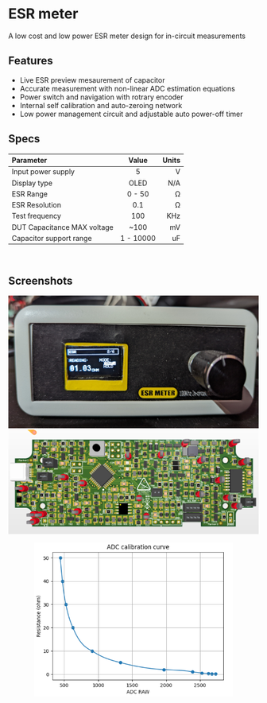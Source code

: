 # ESR meter

A low cost and low power ESR meter design for in-circuit measurements

## Features

- Live ESR preview mesaurement of capacitor
- Accurate measurement with non-linear ADC estimation equations
- Power switch and navigation with rotrary encoder
- Internal self calibration and auto-zeroing network
- Low power management circuit and adjustable auto power-off timer


## Specs

| Parameter                   | Value  |   Units |
| :-------------------------- | :----: | ------: |
| Input power supply          |   5    |       V |
| Display type                |  OLED  |     N/A |
| ESR Range                   | 0 - 50 | &#8486; |
| ESR Resolution              |  0.1   | &#8486; |
| Test frequency              |   100   |     KHz |
| DUT Capacitance MAX voltage |  ~100  |      mV |
| Capacitor support range |  1 - 10000  |      uF |

&nbsp;

## Screenshots

<img src="img/front_panel.jpg" alt="drawing" width="800"/>

<img src="img/3d_PCB.png" alt="drawing1" width="700"/>

<p align="center">
<img src="img/Calib_curve.png" alt="drawing2" width="400"/>
</p>
